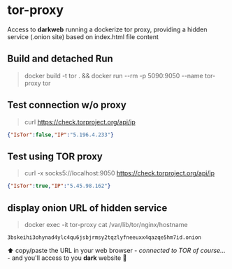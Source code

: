 # tor-proxy
Access to **darkweb** running a dockerize tor proxy, providing a hidden service (.onion site) based on index.html file content
## Build and detached Run
> docker build -t tor . && docker run --rm -p 5090:9050 --name tor-proxy tor
## Test connection w/o proxy
> curl https://check.torproject.org/api/ip
```json
{"IsTor":false,"IP":"5.196.4.233"}
```
## Test using TOR proxy
> curl -x socks5://localhost:9050 https://check.torproject.org/api/ip
```json
{"IsTor":true,"IP":"5.45.98.162"}
```

## display onion URL of hidden service 
> docker exec -it tor-proxy cat /var/lib/tor/nginx/hostname
```
3bskeihi3ohynad4ylc4qu6jsbjrmsy2tqzlyfneeuxx4qazqe5hm7id.onion
```
:arrow_up: copy/paste the URL in your web browser - _connected to TOR of course..._ - and you'll access to you **dark** website :jack_o_lantern: